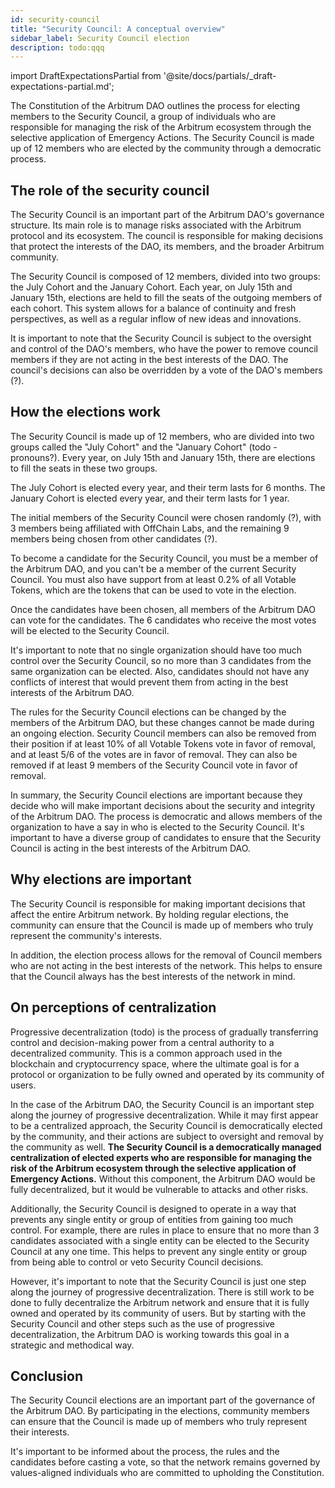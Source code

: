 ```yaml
---
id: security-council
title: "Security Council: A conceptual overview"
sidebar_label: Security Council election
description: todo:qqq
---
```


import DraftExpectationsPartial from '@site/docs/partials/_draft-expectations-partial.md'; 

<DraftExpectationsPartial />

The Constitution of the Arbitrum DAO outlines the process for electing members to the Security Council, a group of individuals who are responsible for managing the risk of the Arbitrum ecosystem through the selective application of Emergency Actions. The Security Council is made up of 12 members who are elected by the community through a democratic process.

## The role of the security council

The Security Council is an important part of the Arbitrum DAO's governance structure. Its main role is to manage risks associated with the Arbitrum protocol and its ecosystem. The council is responsible for making decisions that protect the interests of the DAO, its members, and the broader Arbitrum community.

The Security Council is composed of 12 members, divided into two groups: the July Cohort and the January Cohort. Each year, on July 15th and January 15th, elections are held to fill the seats of the outgoing members of each cohort. This system allows for a balance of continuity and fresh perspectives, as well as a regular inflow of new ideas and innovations. 

It is important to note that the Security Council is subject to the oversight and control of the DAO's members, who have the power to remove council members if they are not acting in the best interests of the DAO. The council's decisions can also be overridden by a vote of the DAO's members (?).

## How the elections work

The Security Council is made up of 12 members, who are divided into two groups called the "July Cohort" and the "January Cohort" (todo - pronouns?). Every year, on July 15th and January 15th, there are elections to fill the seats in these two groups.

The July Cohort is elected every year, and their term lasts for 6 months. The January Cohort is elected every year, and their term lasts for 1 year.

The initial members of the Security Council were chosen randomly (?), with 3 members being affiliated with OffChain Labs, and the remaining 9 members being chosen from other candidates (?).

To become a candidate for the Security Council, you must be a member of the Arbitrum DAO, and you can't be a member of the current Security Council. You must also have support from at least 0.2% of all Votable Tokens, which are the tokens that can be used to vote in the election.

Once the candidates have been chosen, all members of the Arbitrum DAO can vote for the candidates. The 6 candidates who receive the most votes will be elected to the Security Council.

It's important to note that no single organization should have too much control over the Security Council, so no more than 3 candidates from the same organization can be elected. Also, candidates should not have any conflicts of interest that would prevent them from acting in the best interests of the Arbitrum DAO.

The rules for the Security Council elections can be changed by the members of the Arbitrum DAO, but these changes cannot be made during an ongoing election. Security Council members can also be removed from their position if at least 10% of all Votable Tokens vote in favor of removal, and at least 5/6 of the votes are in favor of removal. They can also be removed if at least 9 members of the Security Council vote in favor of removal.

In summary, the Security Council elections are important because they decide who will make important decisions about the security and integrity of the Arbitrum DAO. The process is democratic and allows members of the organization to have a say in who is elected to the Security Council. It's important to have a diverse group of candidates to ensure that the Security Council is acting in the best interests of the Arbitrum DAO.

## Why elections are important

The Security Council is responsible for making important decisions that affect the entire Arbitrum network. By holding regular elections, the community can ensure that the Council is made up of members who truly represent the community's interests.

In addition, the election process allows for the removal of Council members who are not acting in the best interests of the network. This helps to ensure that the Council always has the best interests of the network in mind.


## On perceptions of centralization

Progressive decentralization (todo) is the process of gradually transferring control and decision-making power from a central authority to a decentralized community. This is a common approach used in the blockchain and cryptocurrency space, where the ultimate goal is for a protocol or organization to be fully owned and operated by its community of users.

In the case of the Arbitrum DAO, the Security Council is an important step along the journey of progressive decentralization. While it may first appear to be a centralized approach, the Security Council is democratically elected by the community, and their actions are subject to oversight and removal by the community as well. **The Security Council is a democratically managed centralization of elected experts who are responsible for managing the risk of the Arbitrum ecosystem through the selective application of Emergency Actions.** Without this component, the Arbitrum DAO would be fully decentralized, but it would be vulnerable to attacks and other risks.

Additionally, the Security Council is designed to operate in a way that prevents any single entity or group of entities from gaining too much control. For example, there are rules in place to ensure that no more than 3 candidates associated with a single entity can be elected to the Security Council at any one time. This helps to prevent any single entity or group from being able to control or veto Security Council decisions.

However, it's important to note that the Security Council is just one step along the journey of progressive decentralization. There is still work to be done to fully decentralize the Arbitrum network and ensure that it is fully owned and operated by its community of users. But by starting with the Security Council and other steps such as the use of progressive decentralization, the Arbitrum DAO is working towards this goal in a strategic and methodical way.


## Conclusion

The Security Council elections are an important part of the governance of the Arbitrum DAO. By participating in the elections, community members can ensure that the Council is made up of members who truly represent their interests.

It's important to be informed about the process, the rules and the candidates before casting a vote, so that the network remains governed by values-aligned individuals who are committed to upholding the Constitution.